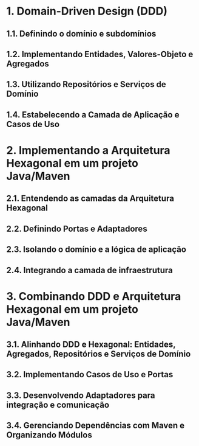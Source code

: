 # 1. Domain-Driven Design (DDD)

## 1.1. Definindo o domínio e subdomínios



## 1.2. Implementando Entidades, Valores-Objeto e Agregados

## 1.3. Utilizando Repositórios e Serviços de Domínio

## 1.4. Estabelecendo a Camada de Aplicação e Casos de Uso


# 2. Implementando a Arquitetura Hexagonal em um projeto Java/Maven

## 2.1. Entendendo as camadas da Arquitetura Hexagonal

## 2.2. Definindo Portas e Adaptadores

## 2.3. Isolando o domínio e a lógica de aplicação

## 2.4. Integrando a camada de infraestrutura

# 3. Combinando DDD e Arquitetura Hexagonal em um projeto Java/Maven

## 3.1. Alinhando DDD e Hexagonal: Entidades, Agregados, Repositórios e Serviços de Domínio

## 3.2. Implementando Casos de Uso e Portas

## 3.3. Desenvolvendo Adaptadores para integração e comunicação

## 3.4. Gerenciando Dependências com Maven e Organizando Módulos